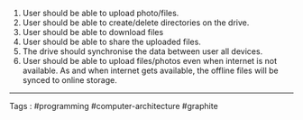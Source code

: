 1. User should be able to upload photo/files.
2. User should be able to create/delete directories on the drive.
3. User should be able to download files
4. User should be able to share the uploaded files.
5. The drive should synchronise the data between user all devices.
6. User should be able to upload files/photos even when internet is not available. As and when internet gets available, the offline files will be synced to online storage.
____
Tags : #programming #computer-architecture #graphite